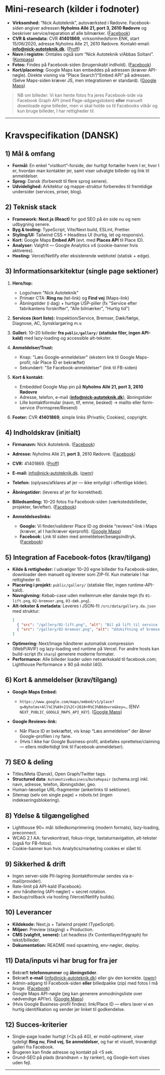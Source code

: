 # Mini-research (kilder i fodnoter)

* **Virksomhed:** “Nick Autoteknik”, autoværksted i Rødovre. Facebook-siden angiver adressen **Nyholms Allé 21, port 3, 2610 Rødovre** og beskriver service/reparation af alle bilmærker. ([Facebook][1])
* **CVR & stamdata:** CVR **41401869**, virksomhedsform ENK, start 15/06/2020, adresse Nyholms Alle 21, 2610 Rødovre. Kontakt-email: **[info@nick-autoteknik.dk](mailto:info@nick-autoteknik.dk)**. ([Proff][2])
* **Navn i registre:** Omtales også som “Nick Autoteknik v/Abbas Soltani”. ([Kompass][3])
* **Fotos:** Findes på Facebook-siden (brugerskabt indhold). ([Facebook][1])
* **Kort/placering:** Google Maps kan embeddes på adressen (kræver API-nøgle). Direkte visning via “Place Search”/“Embed API” på adressen. (Selve Maps-siden kræver JS, men integrationen er standard). ([Google Maps][4])

> NB om billeder: Vi kan hente fotos fra jeres Facebook-side via Facebook Graph API (med Page-adgangstoken) **eller** manuelt downloade egne billeder, men vi skal holde os til Facebooks vilkår og kun bruge billeder, I har rettigheder til.

---

# Kravspecifikation (DANSK)

## 1) Mål & omfang

* **Formål:** En enkel “visitkort”-forside, der hurtigt fortæller hvem I er, hvor I er, hvordan man kontakter jer, samt viser udvalgte billeder og link til anmeldelser.
* **Sprog:** Dansk (forberedt til flere sprog senere).
* **Udvidelighed:** Arkitektur og mappe-struktur forberedes til fremtidige undersider (services, priser, blog).

## 2) Teknisk stack

* **Framework:** **Next.js (React)** for god SEO på én side nu og nem udbygning senere.
* **Byg & tooling:** TypeScript, Vite/Next build, ESLint, Prettier.
* **Styling/UI:** Tailwind CSS + Headless UI (hurtig, let og responsiv).
* **Kort:** Google Maps **Embed API** (evt. med **Places API** til Place ID).
* **Analyser:** Valgfrit — Google Analytics v4 (cookie-banner hvis aktiveres).
* **Hosting:** Vercel/Netlify eller eksisterende webhotel (statisk + edge).

## 3) Informationsarkitektur (single page sektioner)

1. **Hero/top:**

   * Logo/navn "Nick Autoteknik"
   * Primær CTA: **Ring nu** (tel-link) og **Find vej** (Maps-link)
   * Åbningstider (i dag) + hurtige USP-piller (fx "Service efter fabrikantens forskrifter", "Alle bilmærker", "Hurtig tid")
2. **Services (kort liste):** Inspektion/Service, Bremser, Dæk/fælge, Diagnose, AC, Synsklargøring m.v.
3. **Galleri:** 10–20 billeder **fra `public/gallery/` (statiske filer, ingen API-kald)** med lazy-loading og accessible alt-tekster.
4. **Anmeldelser/Trust:**

   * Knap: "Læs Google-anmeldelser" (ekstern link til Google Maps-profil, når Place ID er bekræftet)
   * Sekundært: "Se Facebook-anmeldelser" (link til FB-siden)
5. **Kort & kontakt:**

   * Embedded Google Map pin på **Nyholms Allé 21, port 3, 2610 Rødovre**
   * Adresse, telefon, e-mail (**[info@nick-autoteknik.dk](mailto:info@nick-autoteknik.dk)**), åbningstider
   * Lille kontaktformular (navn, tlf, emne, besked) → mailto eller form-service (Formspree/Resend)
6. **Footer:** CVR **41401869**, simple links (Privatliv, Cookies), copyright.

## 4) Indholdskrav (initialt)

* **Firmanavn:** Nick Autoteknik. ([Facebook][1])
* **Adresse:** Nyholms Allé 21, **port 3**, 2610 Rødovre. ([Facebook][1])
* **CVR:** 41401869. ([Proff][2])
* **E-mail:** [info@nick-autoteknik.dk](mailto:info@nick-autoteknik.dk). ([ownr][5])
* **Telefon:** (oplyses/afklares af jer — ikke entydigt i offentlige kilder).
* **Åbningstider:** (leveres af jer for korrekthed).
* **Billedsamling:** 10–20 fotos fra Facebook-siden (værkstedsbilleder, projekter, før/efter). ([Facebook][1])
* **Anmeldelseslinks:**

  * **Google:** Vi finder/validerer Place ID og direkte “reviews”-link i Maps (kræver, at I har/kræver ejerprofil). ([Google Maps][4])
  * **Facebook:** Link til siden med anmeldelser/besøgsindtryk. ([Facebook][1])

## 5) Integration af Facebook-fotos (krav/tilgang)

* **Kilde & rettigheder:** I udvælger 10–20 egne billeder fra Facebook-siden, downloader dem manuelt og leverer som ZIP-fil. Kun materiale I har rettigheder til.
* **Placering i projekt:** `public/gallery/` (statiske filer, ingen runtime-API-kald).
* **Navngivning:** Kebab-case uden mellemrum eller danske tegn (fx `01-lift.png`, `02-bremser.png`, `03-dæk.png`).
* **Alt-tekster & metadata:** Leveres i JSON-fil `/src/data/gallery.da.json` med struktur:
  ```json
  [
    { "src": "/gallery/01-lift.png", "alt": "Bil på lift til service i værkstedet" },
    { "src": "/gallery/02-bremser.png", "alt": "Udskiftning af bremseskiver og klodser" }
  ]
  ```
* **Optimering:** Next/Image håndterer automatisk compression (WebP/AVIF) og lazy-loading ved runtime på Vercel. For andre hosts kan build-script (fx `sharp`) generere moderne formater.
* **Performance:** Alle billeder loader uden netværkskald til facebook.com; Lighthouse Performance ≥ 90 på mobil (4G).

## 6) Kort & anmeldelser (krav/tilgang)

* **Google Maps Embed:**

  * `https://www.google.com/maps/embed/v1/place?q=Nyholms+All%C3%A9+21%2C+2610+R%C3%B8dovre&key=…` (ENV: `NEXT_PUBLIC_GOOGLE_MAPS_API_KEY`). ([Google Maps][4])
* **Google Reviews-link:**

  * Når Place ID er bekræftet, vis knap “Læs anmeldelser” der åbner Google-profilen i ny fane.
  * (Hvis I ikke har Google Business-profil, anbefales oprettelse/claiming — ellers midlertidigt link til Facebook-anmeldelser).

## 7) SEO & deling

* Titles/Meta (Dansk), Open Graph/Twitter tags.
* **Structured data**: `AutomotiveBusiness`/`AutoRepair` (schema.org) inkl. navn, adresse, telefon, åbningstider, geo.
* Human-læselige URL-fragmenter (ankerlinks til sektioner).
* Sitemap (selv om single page) + robots.txt (ingen indekseringsblokering).

## 8) Ydelse & tilgængelighed

* Lighthouse 90+ mål: billedkomprimering (modern formats), lazy-loading, preconnect.
* WCAG 2.1 AA: farvekontrast, fokus-ringe, tastaturnavigation, alt-tekster (også for FB-fotos).
* Cookie-banner kun hvis Analytics/marketing cookies er slået til.

## 9) Sikkerhed & drift

* Ingen server-side PII-lagring (kontaktformular sendes via e-mail/provider).
* Rate-limit på API-kald (Facebook).
* .env håndtering (API-nøgler) + secret rotation.
* Backup/rollback via hosting (Vercel/Netlify builds).

## 10) Leverancer

* **Kildekode:** Next.js + Tailwind projekt (TypeScript).
* **Miljøer:** Preview (staging) + Production.
* **CMS (valgfrit, senere):** Let headless (fx Contentlayer/Hygraph) for tekst/billeder.
* **Dokumentation:** README med opsætning, env-nøgler, deploy.

## 11) Data/inputs vi har brug for fra jer

* Bekræft **telefonnummer** og **åbningstider**.
* Bekræft **e-mail** ([info@nick-autoteknik.dk](mailto:info@nick-autoteknik.dk)) eller giv den korrekte. ([ownr][5])
* Admin-adgang til Facebook-siden **eller** billedpakke (zip) med fotos I må bruge. ([Facebook][1])
* Google Maps API-nøgle (jeg kan generere anmodningsliste over nødvendige API’er). ([Google Maps][4])
* (Hvis Google Business-profil findes): link/Place ID — ellers laver vi en hurtig identifikation og sender jer linket til godkendelse.

## 12) Succes-kriterier

* Single-page loader hurtigt (<2s på 4G), er mobil-optimeret, viser tydeligt **Ring nu**, **Find vej**, **Se anmeldelser**, og har et visuelt, troværdigt galleri fra Facebook.
* Brugeren kan finde adresse og kontakt på <5 sek.
* Grund-SEO på plads (brandnavn + by ranker), og Google-kort vises uden fejl.

---


[1]: https://www.facebook.com/people/Nick-Autoteknik/100032983761989/?utm_source=chatgpt.com "Nick Autoteknik | Rødovre - Facebook"
[2]: https://www.proff.dk/firma/nick-autoteknik/r%C3%B8dovre/biler-og-k%C3%B8ret%C3%B8j/0ONDVXI0CUX?utm_source=chatgpt.com "Nick Autoteknik - CVR-nr 41401869 - Rødovre - Se Regnskaber ... - Proff"
[3]: https://gb.kompass.com/c/nick-autoteknik-v-abbas-soltani/dkk416817/?utm_source=chatgpt.com "Nick Autoteknik V/abbas Soltani - Rødovre 2610 (Rødovre ... - Kompass"
[4]: https://maps.google.com/?utm_source=chatgpt.com "Google Maps"
[5]: https://ownr.dk/companies/public-profile/41401869?utm_source=chatgpt.com "Nick Autoteknik - Se overskud, ejere, tidslinje og regnskaber - ownr®"

